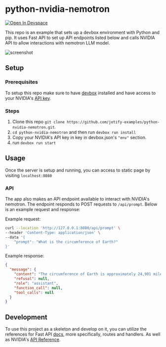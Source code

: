 # python-nvidia-nemotron

[![Open In Devspace](https://www.jetify.com/img/devbox/open-in-devspace.svg)](https://auth.jetify.com/devspace/templates/Nvidia-Nemotron)

This repo is an example that sets up a devbox environment with Python and pip. It uses Fast API to set up API endpoints listed below and calls NVIDIA API to allow interactions with nemotron LLM model.

![screenshot](https://github.com/user-attachments/assets/e033a15d-0def-4785-8d95-cc6400e4f438)


## Setup

### Prerequisites

To setup this repo make sure to have [devbox](https://www.jetify.com/devbox/docs/installing_devbox/) installed and have access to your NVIDIA's [API key](https://build.nvidia.com/nvidia/llama-3_1-nemotron-70b-instruct?snippet_tab=Python&signin=true&api_key=true).

### Steps

1. Clone this repo `git clone https://github.com/jetify-examples/python-nvidia-nemotron.git`.
2. `cd python-nvidia-nemotron` and then run `devbox run install`
3. Copy your NVIDIA's API key in key in devbox.json's `"env"` section.
4. run `devbox run start`

## Usage

Once the server is setup and running, you can access to static page by visiting `localhost:8080`

### API

The app also makes an API endpoint available to interact with NVIDIA's nemotron. The endpoint responds to POST requests to `/api/prompt`. Below is an example request and response:

Example request:

```bash
curl --location 'http://127.0.0.1:8080/api/prompt' \
--header 'Content-Type: application/json' \
--data '{
    "prompt": "What is the circumference of Earth?"
}'
```

Example response:

```json
{
  "message": {
    "content": "The circumference of Earth is approximately 24,901 miles (40,075 kilometers).",
    "refusal": null,
    "role": "assistant",
    "function_call": null,
    "tool_calls": null
  }
}
```

## Development

To use this project as a skeleton and develop on it, you can utilize the references for Fast API [docs](https://fastapi.tiangolo.com/#create-it), more specifically, routes and handlers. As well as NVIDIA's [API Reference](https://docs.api.nvidia.com/nim/reference/nvidia-llama-3_1-nemotron-70b-instruct).
